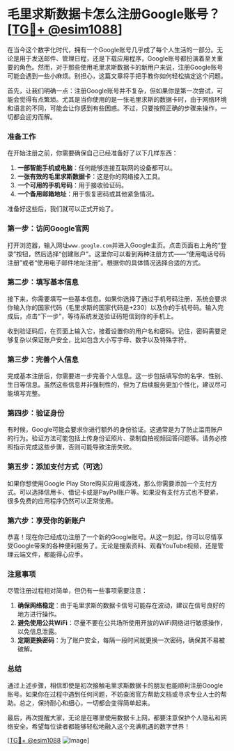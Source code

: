 # 毛里求斯数据卡怎么注册Google账号？[[TG💪+ @esim1088](https://t.me/s/esim1088)]

在当今这个数字化时代，拥有一个Google账号几乎成了每个人生活的一部分。无论是用于发送邮件、管理日程，还是下载应用程序，Google账号都扮演着至关重要的角色。然而，对于那些使用毛里求斯数据卡的新用户来说，注册Google账号可能会遇到一些小麻烦。别担心，这篇文章将手把手教你如何轻松搞定这个问题。

首先，让我们明确一点：注册Google账号并不复杂，但如果你是第一次尝试，可能会觉得有点繁琐。尤其是当你使用的是一张毛里求斯的数据卡时，由于网络环境和语言的不同，可能会让你感到有些困惑。不过，只要按照正确的步骤来操作，一切都会迎刃而解。

### **准备工作**

在开始注册之前，你需要确保自己已经准备好了以下几样东西：

1. **一部智能手机或电脑**：任何能够连接互联网的设备都可以。
2. **一张有效的毛里求斯数据卡**：这是你的网络接入工具。
3. **一个可用的手机号码**：用于接收验证码。
4. **一个备用邮箱地址**：用于恢复密码或其他紧急情况。

准备好这些后，我们就可以正式开始了。

### **第一步：访问Google官网**

打开浏览器，输入网址`www.google.com`并进入Google主页。点击页面右上角的“登录”按钮，然后选择“创建账户”。这里你可以看到两种注册方式——“使用电话号码注册”或者“使用电子邮件地址注册”。根据你的具体情况选择合适的方式。

### **第二步：填写基本信息**

接下来，你需要填写一些基本信息。如果你选择了通过手机号码注册，系统会要求你输入你的国家代码（毛里求斯的国家代码是+230）以及你的手机号码。输入完成后，点击“下一步”，等待系统发送验证码短信到你的手机上。

收到验证码后，在页面上输入它，接着设置你的用户名和密码。记住，密码需要足够复杂以保证账户安全，比如包含大小写字母、数字以及特殊字符。

### **第三步：完善个人信息**

完成基本注册后，你需要进一步完善个人信息。这一步包括填写你的名字、性别、生日等信息。虽然这些信息并非强制性的，但为了后续服务更加个性化，建议尽可能填写完整。

### **第四步：验证身份**

有时候，Google可能会要求你进行额外的身份验证。这通常是为了防止滥用账户的行为。验证方法可能包括上传身份证照片、录制自拍视频回答问题等。请务必按照指示完成这些步骤，否则可能导致注册失败。

### **第五步：添加支付方式（可选）**

如果你想使用Google Play Store购买应用或游戏，那么你需要添加一个支付方式。可以选择信用卡、借记卡或是PayPal账户等。如果没有支付方式也不要紧，很多免费的应用程序仍然可以正常使用。

### **第六步：享受你的新账户**

恭喜！现在你已经成功注册了一个新的Google账号。从这一刻起，你可以尽情享受Google带来的各种便利服务了。无论是搜索资料、观看YouTube视频，还是管理云端文件，都能得心应手。

### **注意事项**

尽管注册过程相对简单，但仍有一些事项需要注意：

1. **确保网络稳定**：由于毛里求斯的数据卡信号可能存在波动，建议在信号良好的地方进行操作。
2. **避免使用公共WiFi**：尽量不要在公共场所使用开放的WiFi网络进行敏感操作，以免信息泄露。
3. **定期更换密码**：为了账户安全，每隔一段时间就更换一次密码，确保其不易被破解。

### **总结**

通过上述步骤，相信即使是初次接触毛里求斯数据卡的朋友也能顺利注册Google账号。如果你在过程中遇到任何问题，不妨查阅官方帮助文档或寻求专业人士的帮助。总之，保持耐心和细心，一切都会变得简单起来。

最后，再次提醒大家，无论是在哪里使用数据卡上网，都要注意保护个人隐私和网络安全。希望每位读者都能够轻松地融入这个充满机遇的数字世界！

[[TG💪+ @esim1088](https://t.me/s/esim1088) ![Image](https://i.postimg.cc/4NQfJmqS/Snipaste-2025-05-13-00-14-12.png)]